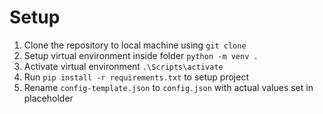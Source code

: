 # Setup
1. Clone the repository to local machine using `git clone`
2. Setup virtual environment inside folder `python -m venv .`
3. Activate virtual environment `.\Scripts\activate`
4. Run `pip install -r requirements.txt` to setup project
5. Rename `config-template.json` to `config.json` with actual values set in placeholder

#